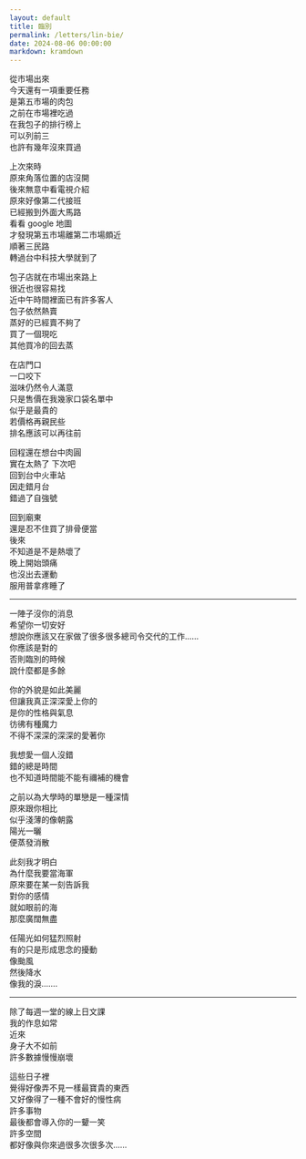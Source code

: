 ```yaml
---
layout: default
title: 臨別
permalink: /letters/lin-bie/
date: 2024-08-06 00:00:00
markdown: kramdown
---
```


從市場出來  
今天還有一項重要任務  
是第五市場的肉包  
之前在市場裡吃過  
在我包子的排行榜上  
可以列前三  
也許有幾年沒來買過  

上次來時  
原來角落位置的店沒開  
後來無意中看電視介紹  
原來好像第二代接班  
已經搬到外面大馬路  
看看 google 地圖  
才發現第五市場離第二市場頗近  
順著三民路  
轉過台中科技大學就到了  

包子店就在市場出來路上  
很近也很容易找  
近中午時間裡面已有許多客人  
包子依然熱賣  
蒸好的已經賣不夠了  
買了一個現吃  
其他買冷的回去蒸  

在店門口  
一口咬下  
滋味仍然令人滿意  
只是售價在我幾家口袋名單中  
似乎是最貴的  
若價格再親民些  
排名應該可以再往前  

回程還在想台中肉圓  
實在太熱了 下次吧  
回到台中火車站  
因走錯月台  
錯過了自強號  

回到廟東  
還是忍不住買了排骨便當  
後來  
不知道是不是熱壞了  
晚上開始頭痛  
也沒出去運動  
服用普拿疼睡了  

---

一陣子沒你的消息  
希望你一切安好  
想說你應該又在家做了很多很多總司令交代的工作……  
你應該是對的  
否則臨別的時候  
說什麼都是多餘  

你的外貌是如此美麗  
但讓我真正深深愛上你的  
是你的性格與氣息  
彷彿有種魔力  
不得不深深的深深的愛著你  

我想愛一個人沒錯  
錯的總是時間  
也不知道時間能不能有禰補的機會  

之前以為大學時的單戀是一種深情  
原來跟你相比  
似乎淺薄的像朝露  
陽光一曬  
便蒸發消散  

此刻我才明白  
為什麼我要當海軍  
原來要在某一刻告訴我  
對你的感情  
就如眼前的海  
那麼廣闊無盡  

任陽光如何猛烈照射  
有的只是形成思念的擾動  
像颱風  
然後降水  
像我的淚…….

---

除了每週一堂的線上日文課  
我的作息如常  
近來  
身子大不如前  
許多數據慢慢崩壞  

這些日子裡  
覺得好像弄不見一樣最寶貴的東西  
又好像得了一種不會好的慢性病  
許多事物  
最後都會導入你的一顰一笑  
許多空間  
都好像與你來過很多次很多次……
